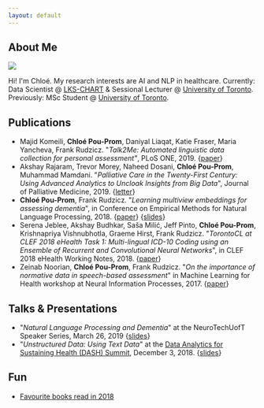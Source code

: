 ```yaml
---
layout: default
---
```


## About Me

<img class="profile-picture" src="https://avatars1.githubusercontent.com/u/4314491?s=460&v=4">

Hi! I'm Chloé. My research interests are AI and NLP in healthcare. Currently: Data Scientist @ [LKS-CHART](https://www.chartdatascience.ca) & Sessional Lecturer @ [University of Toronto](http://www.web.cs.toronto.edu). Previously: MSc Student @ [University of Toronto](http://www.eb.cs.toronto.edu).


## Publications

* Majid Komeili, **Chloé Pou-Prom**, Daniyal Liaqat, Katie Fraser, Maria Yancheva, Frank Rudzicz. "_Talk2Me: Automated linguistic data collection for personal assessment"_, PLoS ONE, 2019. {[paper](https://journals.plos.org/plosone/article/comments?id=10.1371/journal.pone.0212342)}
* Akshay Rajaram, Trevor Morey, Naheed Dosani, **Chloé Pou-Prom**, Muhammad Mamdani. "_Palliative Care in the Twenty-First Century: Using Advanced Analytics to Uncloak Insights from Big Data_", Journal of Palliative Medicine, 2019. {[letter](https://www.liebertpub.com/doi/10.1089/jpm.2018.0609)}
* **Chloé Pou-Prom**, Frank Rudzicz. "_Learning multiview embeddings for assessing dementia_", in Conference on Empirical Methods for Natural Language Processing, 2018. {[paper](http://aclweb.org/anthology/D18-1304)} {[slides](https://drive.google.com/file/d/1Vr5JoDLw36RYSWdD_6zsWgnzpYtvb4lI/view)}
* Serena Jeblee, Akshay Budhkar, Saša Milić, Jeff Pinto, **Chloé Pou-Prom**, Krishnapriya Vishnubhotla, Graeme Hirst, Frank Rudzicz. "_TorontoCL at CLEF 2018 eHealth Task 1: Multi-lingual ICD-10 Coding using an Ensemble of Recurrent and Convolutional Neural Networks_", in CLEF 2018 eHealth Working Notes, 2018. {[paper](ftp://ftp.db.toronto.edu/public_html/cs/ftp/dist/gh/torontocl-clef-2018.pdf)}
* Zeinab Noorian, **Chloé Pou-Prom**, Frank Rudzicz. "_On the importance of normative data in speech-based assessment_" in Machine Learning for Health workshop at Neural Information Processes, 2017. {[paper](https://arxiv.org/abs/1712.00069)}

## Talks & Presentations
* "_Natural Language Processing and Dementia_" at the NeuroTechUofT Speaker Series, March 26, 2019 {[slides](https://drive.google.com/file/d/1rleyg5zf1GezC4oaijJOaeNyr5YFETW8/view?usp=sharing)}
* "_Unstructured Data: Using Text Data_" at the [Data Analytics for Sustaining Health (DASH) Summit](https://sites.google.com/view/dashsummit/), December 3, 2018. {[slides](https://docs.google.com/presentation/d/1G3jQmPo7EF7a1OFKGbWsC8eMAaNE4VJmPxmmEuaQtOE/edit?usp=sharing)}

## Fun

* [Favourite books read in 2018](fave_books_2018)


